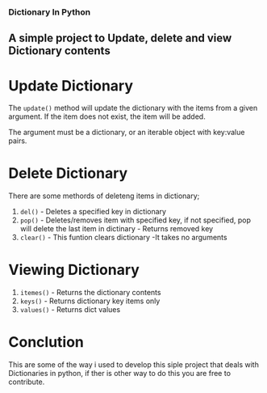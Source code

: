 ### Dictionary In Python
## A simple project to Update, delete and view Dictionary contents
# Update Dictionary
The ```update()``` method will update the dictionary with the items from a given argument. If the item does not exist, the item will be added.

The argument must be a dictionary, or an iterable object with key:value pairs.

# Delete Dictionary
There are some methords of deleteng items in dictionary;
1. ```del()``` - Deletes a specified key in dictionary
2. ```pop()``` - Deletes/removes item with specified key, if not specified, pop will delete the last item in dictinary
         - Returns removed key
3. ```clear()``` - This funtion clears dictionary
           -It takes no arguments 
# Viewing Dictionary
1. ```itemes()``` - Returns the dictionary contents
2. ```keys()``` - Returns dictionary key items only
3. ```values()``` - Returns dict values

# Conclution
This are some of the way i used to develop this siple project that deals with Dictionaries in python,
if ther is other way to do this you are free to contribute.
